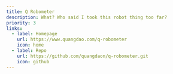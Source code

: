 ```yaml
---
title: Q Robometer
description: What? Who said I took this robot thing too far?
priority: 3
links:
  - label: Homepage
    url: https://www.quangdao.com/q-robometer
    icon: home
  - label: Repo
    url: https://github.com/quangdaon/q-robometer.git
    icon: github
---
```

